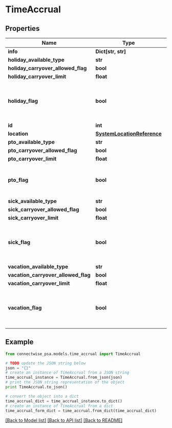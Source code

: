 # TimeAccrual


## Properties
Name | Type | Description | Notes
------------ | ------------- | ------------- | -------------
**info** | **Dict[str, str]** |  | [optional] 
**holiday_available_type** | **str** |  | [optional] 
**holiday_carryover_allowed_flag** | **bool** |  | [optional] 
**holiday_carryover_limit** | **float** |  | [optional] 
**holiday_flag** | **bool** | if holidayFlag is set to false, system will clear out or ignore the values of holidayAvailableType, holidayCarryoverAllowedFlag, holidayCarryoverLimit | [optional] 
**id** | **int** |  | [optional] 
**location** | [**SystemLocationReference**](SystemLocationReference.md) |  | [optional] 
**pto_available_type** | **str** |  | [optional] 
**pto_carryover_allowed_flag** | **bool** |  | [optional] 
**pto_carryover_limit** | **float** |  | [optional] 
**pto_flag** | **bool** | if ptoFlag is set to false, system will clear out or ignore the values of ptoAvailableType, ptoCarryoverAllowedFlag, ptoCarryoverLimit | [optional] 
**sick_available_type** | **str** |  | [optional] 
**sick_carryover_allowed_flag** | **bool** |  | [optional] 
**sick_carryover_limit** | **float** |  | [optional] 
**sick_flag** | **bool** | if sickFlag is set to false, system will clear out or ignore the values of sickAvailableType, sickCarryoverAllowedFlag, sickCarryoverLimit | [optional] 
**vacation_available_type** | **str** |  | [optional] 
**vacation_carryover_allowed_flag** | **bool** |  | [optional] 
**vacation_carryover_limit** | **float** |  | [optional] 
**vacation_flag** | **bool** | if vacationFlag is set to false, system will clear out or ingore the values of vacationAvailableType, vacationCarryoverAllowedFlag, vacationCarryoverLimit | [optional] 

## Example

```python
from connectwise_psa.models.time_accrual import TimeAccrual

# TODO update the JSON string below
json = "{}"
# create an instance of TimeAccrual from a JSON string
time_accrual_instance = TimeAccrual.from_json(json)
# print the JSON string representation of the object
print TimeAccrual.to_json()

# convert the object into a dict
time_accrual_dict = time_accrual_instance.to_dict()
# create an instance of TimeAccrual from a dict
time_accrual_form_dict = time_accrual.from_dict(time_accrual_dict)
```
[[Back to Model list]](../README.md#documentation-for-models) [[Back to API list]](../README.md#documentation-for-api-endpoints) [[Back to README]](../README.md)


